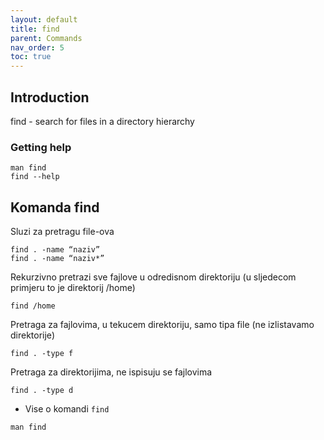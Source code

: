 ```yaml
---
layout: default
title: find
parent: Commands
nav_order: 5
toc: true
---
```


## Introduction

find - search for files in a directory hierarchy


### Getting help

````
man find
find --help
````

## Komanda **find**

Sluzi za pretragu file-ova

```
find . -name “naziv”
find . -name “naziv*”
```

Rekurzivno pretrazi sve fajlove u odredisnom direktoriju (u sljedecom primjeru to je direktorij /home)

```
find /home
```

Pretraga za fajlovima, u tekucem direktoriju, samo tipa file (ne izlistavamo direktorije)

```
find . -type f
```

Pretraga za direktorijima, ne ispisuju se fajlovima

```
find . -type d
```

* Vise o komandi `find`

````
man find
````
